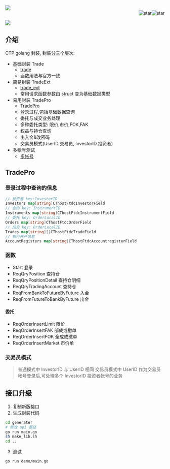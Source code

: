 <div><img src='https://img.shields.io/badge/Author-海风-orange.svg'></img></div><div align="right"><img src='https://gitee.com/haifengat/goctp/badge/star.svg?theme=dark' alt='star'></img><img src='https://gitee.com/haifengat/goctp/badge/fork.svg?theme=dark' alt='star'></img></div>

![](https://gitee.com/haifengat/goctp/widgets/widget_card.svg?colors=4183c4,ffffff,ffffff,e3e9ed,666666,9b9b9b)

## 介绍

CTP golang 封装, 封装分三个层次:

-   基础封装 Trade
    -   [trade](trade_test.go)
    -   函数用法与官方一致
-   简易封装 TradeExt
    -   [trade_ext](trade_ext_test.go)
    -   常用请求函数参数由 struct 变为基础数据类型
-   易用封装 TradePro
    -   [TradePro](trade_pro_test.go)
    -   登录过程,包括基础数据查询
    -   委托与成交业务处理
    -   多种委托类型: 限价,市价,FOK,FAK
    -   权益与持仓查询
    -   出入金&改密码
    -   交易员模式(UserID 交易员, InvestorID 投资者)
-   多帐号测试
    -   [多帐号](demo/main.go)

## TradePro

### 登录过程中查询的信息

```go
// 投资者 key:InvestorID
Investors map[string]CThostFtdcInvestorField
// 合约 key: InstrumentID
Instruments map[string]CThostFtdcInstrumentField
// 委托 key: OrderLocalID
Orders map[string]CThostFtdcOrderField
// 成交 key: OrderLocalID
Trades map[string][]CThostFtdcTradeField
// 银行开户信息
AccountRegisters map[string]CThostFtdcAccountregisterField
```

### 函数

-   Start 登录
-   ReqQryPosition 查持仓
-   ReqQryPositionDetail 查持仓明细
-   ReqQryTradingAccount 查持仓
-   ReqFromBankToFutureByFuture 入金
-   ReqFromFutureToBankByFuture 出金

#### 委托

-   ReqOrderInsertLimit 限价
-   ReqOrderInsertFAK 部成或撤单
-   ReqOrderInsertFOK 全成或撤单
-   ReqOrderInsertMarket 市价单

### 交易员模式

> 普通模式中 InvestorID 与 UserID 相同
> 交易员模式中 UserID 作为交易员帐号登录后,可处理多个 InvestorID 投资者帐号的业务

## 接口升级

1. 复制新版接口
2. 生成封装代码

```sh
cd generater
# 修改 api 路径
go run main.go
sh make_lib.sh
cd ..
```

3. 测试

```sh
go run demo/main.go
```
